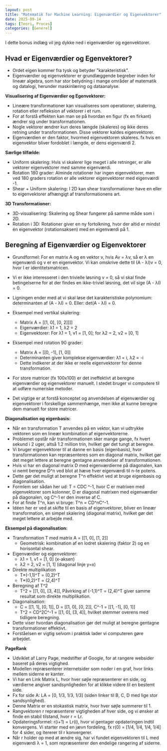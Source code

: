 ```yaml
---
layout: post
title: "Matematik for Machine Learning: Eigenværdier og Eigenvektorer"
date: 2025-09-14
tags: [Teori, Proces]
categories: [Generel]
---
```


I dette bonus indlæg vil jeg dykke ned i eigenværdier og egenvektorer.

## Hvad er Eigenværdier og Egenvektorer?
- Ordet eigen kommer fra tysk og betyder "karakteristisk".
- Eigenværdier og eigenvektorer er grundlæggende begreber inden for lineær algebra, som har stor betydning i mange områder af matematik og datalogi, herunder maskinlæring og dataanalyse.

**Visualisering af Eigenværdier og Egenvektorer:**
- Lineære transformationer kan visualiseres som operationer, skalering, rotation eller refleksion af vektorer i et rum.
- For at forstå effekten kan man se på hvordan en figur (fx en firkant) ændrer sig under transformationen.
- Nogle vektorer ændrer kun deres længde (skaleres) og ikke deres retning under transformationen. Disse vektorer kaldes eigenvektorer.
- Eigenværdien er den faktor, hvormed eigenvektoren skaleres. fx hvis en eigenvektor bliver fordoblet i længde, er dens eigenværdi 2.

**Særlige tilfælde:**
- Uniform skalering: Hvis vi skalerer lige meget i alle retninger, er alle vektorer eigenvektorer med samme eigenværdi.
- Rotation 180 grader: Alminde rotationer har ingen eigenvektorer, men ved 180 graders rotation er alle vektorer eigenvektorer med eigenværdi -1.
- Shear + Uniform skalering: I 2D kan shear transformationer have en eller to eigenvektorer afhængigt af transformationens art.

**3D Transformationer:**
- 3D-visualisering: Skalering og Shear fungerer på samme måde som i 2D.
- Rotation i 3D: Rotationer giver en ny fortolkning, hvor der altid er mindst én eigenvektor (rotationsaksen) med en eigenværdi på 1.

## Beregning af Eigenværdier og Eigenvektorer
- Grundformel: For en matrix A og en vektor v, hvis Av = λv, så er λ en eigenværdi og v er en eigenvektor. Vi kan omskrive dette til (A - λI)v = 0, hvor I er identitetsmatricen.
- Vi er ikke interesseret i den trivielle løsning v = 0, så vi skal finde betingelserne for at der findes en ikke-triviel løsning, det vil sige (A - λI) = 0.
- Ligningen ender med at vi skal løse det karakteristiske polynomium: determinanten af (A - λI) = 0. Eller: det(A - λI) = 0.
- Eksempel med vertikal skalering:
	- Matrix A = [[1, 0], [0, 2]]]]
	- Eigenværdier: λ1 = 1, λ2 = 2
	- Eigenvektorer: For λ1 = 1, v1 = [1, 0]; for λ2 = 2, v2 = [0, 1]

- Eksempel med rotation 90 grader:
	- Matrix A = [[0, -1], [1, 0]]
	- Determinanten giver komplekse eigenværdier: λ1 = i, λ2 = -i
	- Dette indikerer at der ikke er reelle eigenvektorer for denne transformation.

- For store matricer (fx 100x100) er det ineffektivt at beregne eigenværdier og eigenvektorer manuelt. I stedet bruger vi computere til at udføre numeriske metoder.
- Det vigtige er at forstå konceptet og anvendelsen af eigenværdier og eigenvektorer i forskellige sammenhænge, men ikke at kunne beregne dem manuelt for store matricer.

**Diagonalisation og eigenbasis:**
- Når en transformation T anvendes på en vektor, kan vi udtrykke vektoren som en lineær kombination af eigenvektorerne.
- Problemet opstår når transformationen sker mange gange, fx hvert sekund i 2 uger, altså 1.2 million trin, hvilket gør det tungt at beregne.
- Vi bruger eigenvektorer til at danne en basis (eigenbasis), hvor transformationen kan repræsenteres som en diagonal matrix, hvilket gør det meget lettere at beregne gentagne anvendelser af transformationen.
- Hvis vi har en diagonal matrix D med eigenværdierne på diagonalen, kan vi nemt beregne D^n ved blot at hæve hver eigenværdi til n-te potens.
- Dette gør det muligt at beregne T^n effektivt ved at bruge eigenbasis og diagonalisation.
- Formlem ser sådan her ud: T = CDC ^-1, hvor C er matrixen med eigenvektorer som kolonner, D er diagonal matrixen med eigenværdier på diagonalen, og C^-1 er den inverse af C.
- For at finde T^n, kan vi bruge: T^n = CD^nC^-1.
- Idéen her er ved at skifte til en basis af eigenvektorer, bliver en lineær transformation, en simpel skalering (diagonal matrix), hvilket gør det meget lettere at arbejde med.

**Eksempel på diagonalisation:**
- Transformation T med matrix A = [[1, 0], [1, 2]]
	- Geometrisk: kombination af en lodret skalering (faktor 2) og en horisontal shear.
- Eigenværdier og eigenvektorer:
	- λ1 = 1, v1 = [1, 0] (x-aksen)
	- λ2 = 2, v2 = [1, 1] (diagonal linje y=x)
- Direkte multiplikation
	- T*(-1,1)^T = (0,2)^T
	- T*(0,2)^T = (2,4)^T
- Beregning af T^2
	- T^2 = [[1, 0], [3, 4]], Påvirking af (-1,1)^T = (2,4)^T giver samme resultat som direkte multiplikation.
- Diagonalisation:
	- C = [[1, 1], [0, 1]], D = [[1, 0], [0, 2]], C^-1 = [[1, -1], [0, 1]]
	- T^2 = CD^2C^-1 = [[1, 0], [3, 4]], hvilket stemmer overens med tidligere beregning.
- Dette viser hvordan diagonalisation gør det muligt at beregne gentagne transformationer effektivt.
- Forståelsen er vigtig selvom i praktisk lader vi computeren gøre arbejdet.

**PageRank**
- Udviklet af Larry Page, medstifter af Google, for at rangere websider baseret på deres vigtighed.
- Modellen repræsenterer internetsider som noder i en graf, hvor links mellem siderne er kanter.
- Vi har en Link Matrix L, hvor hver søjle repræsenterer en side, og værdierne angiver sandsynligheden for at klikke videre til en bestemt side.
- Fx for side A: LA = [0, 1/3, 1/3, 1/3] (siden linker til B, C, D med lige stor sandsynlighed).
- Denne Matrix er en stokastisk matrix, hvor hver søjle summerer til 1.
- Rangvektoren r repræsenterer vigtigheden af hver side, og vi ønsker at finde en stabil tilstand, hvor r = Lr.
- Opdateringsformel: r(i+1) = Lr(i), hvor vi gentager opdateringen indtil konvergens. Vi starter med en jævn fordeling, fx r(0) = [1/4, 1/4, 1/4, 1/4] for 4 sider, og itererer til r konvergerer.
- Når r holder op med at ændre sig, har vi fundet eigenvektoren til L med eigenværdi λ = 1, som repræsenterer den endelige rangering af siderne.


	
